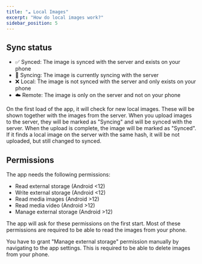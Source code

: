 ```yaml
---
title: "☁️ Local Images"
excerpt: "How do local images work?"
sidebar_position: 5
---
```


## Sync status

- ✅ Synced: The image is synced with the server and exists on your phone
- 🔄 Syncing: The image is currently syncing with the server
- ❌ Local: The image is not synced with the server and only exists on your phone
- ☁️ Remote: The image is only on the server and not on your phone

On the first load of the app, it will check for new local images. These will be shown together with the images from the server.
When you upload images to the server, they will be marked as "Syncing" and will be synced with the server.
When the upload is complete, the image will be marked as "Synced". If it finds a local image on the server with the same hash, it will be not uploaded, but still changed to synced.

## Permissions

The app needs the following permissions:

- Read external storage (Android <12)
- Write external storage (Android <12)
- Read media images (Android >12)
- Read media video (Android >12)
- Manage external storage (Android >12)

The app will ask for these permissions on the first start. Most of these permissions are required to be able to read the images from your phone.

You have to grant "Manage external storage" permission manually by navigating to the app settings. This is required to be able to delete images from your phone.
